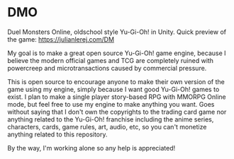 # DMO
Duel Monsters Online, oldschool style Yu-Gi-Oh! in Unity. Quick preview of the game: https://julianlerej.com/DM

My goal is to make a great open source Yu-Gi-Oh! game engine, because I believe the modern official games and TCG are completely ruined with powercreep and microtransactions caused by commercial pressure.

This is open source to encourage anyone to make their own version of the game using my engine, simply because I want good Yu-Gi-Oh! games to exist.
I plan to make a single player story-based RPG with MMORPG Online mode, but feel free to use my engine to make anything you want. Goes without saying that I don't own the copyrights to the trading card game nor anything related to the Yu-Gi-Oh! franchise including the anime series, characters, cards, game rules, art, audio, etc, so you can't monetize anything related to this repository.

By the way, I'm working alone so any help is appreciated!
